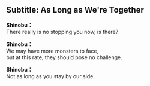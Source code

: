 # 

  
## Subtitle: As Long as We're Together
  
**Shinobu：**  
There really is no stopping you now, is there?  
  
**Shinobu：**  
We may have more monsters to face,  
but at this rate, they should pose no challenge.  
  
**Shinobu：**  
Not as long as you stay by our side.  
